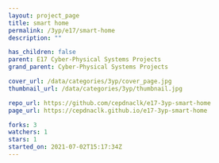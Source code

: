 ```yaml
---
layout: project_page
title: smart home
permalink: /3yp/e17/smart-home
description: ""

has_children: false
parent: E17 Cyber-Physical Systems Projects
grand_parent: Cyber-Physical Systems Projects

cover_url: /data/categories/3yp/cover_page.jpg
thumbnail_url: /data/categories/3yp/thumbnail.jpg

repo_url: https://github.com/cepdnaclk/e17-3yp-smart-home
page_url: https://cepdnaclk.github.io/e17-3yp-smart-home

forks: 3
watchers: 1
stars: 1
started_on: 2021-07-02T15:17:34Z
---
```



